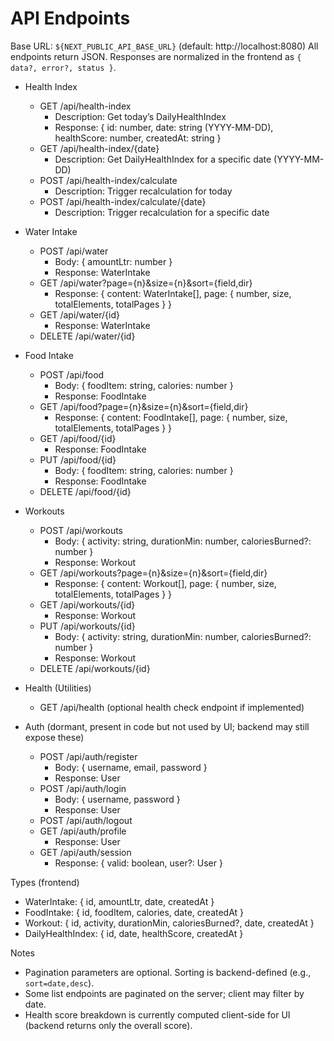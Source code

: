 # API Endpoints

Base URL: `${NEXT_PUBLIC_API_BASE_URL}` (default: http://localhost:8080)
All endpoints return JSON. Responses are normalized in the frontend as `{ data?, error?, status }`.

- Health Index
  - GET /api/health-index
    - Description: Get today’s DailyHealthIndex
    - Response: { id: number, date: string (YYYY-MM-DD), healthScore: number, createdAt: string }
  - GET /api/health-index/{date}
    - Description: Get DailyHealthIndex for a specific date (YYYY-MM-DD)
  - POST /api/health-index/calculate
    - Description: Trigger recalculation for today
  - POST /api/health-index/calculate/{date}
    - Description: Trigger recalculation for a specific date

- Water Intake
  - POST /api/water
    - Body: { amountLtr: number }
    - Response: WaterIntake
  - GET /api/water?page={n}&size={n}&sort={field,dir}
    - Response: { content: WaterIntake[], page: { number, size, totalElements, totalPages } }
  - GET /api/water/{id}
    - Response: WaterIntake
  - DELETE /api/water/{id}

- Food Intake
  - POST /api/food
    - Body: { foodItem: string, calories: number }
    - Response: FoodIntake
  - GET /api/food?page={n}&size={n}&sort={field,dir}
    - Response: { content: FoodIntake[], page: { number, size, totalElements, totalPages } }
  - GET /api/food/{id}
    - Response: FoodIntake
  - PUT /api/food/{id}
    - Body: { foodItem: string, calories: number }
    - Response: FoodIntake
  - DELETE /api/food/{id}

- Workouts
  - POST /api/workouts
    - Body: { activity: string, durationMin: number, caloriesBurned?: number }
    - Response: Workout
  - GET /api/workouts?page={n}&size={n}&sort={field,dir}
    - Response: { content: Workout[], page: { number, size, totalElements, totalPages } }
  - GET /api/workouts/{id}
    - Response: Workout
  - PUT /api/workouts/{id}
    - Body: { activity: string, durationMin: number, caloriesBurned?: number }
    - Response: Workout
  - DELETE /api/workouts/{id}

- Health (Utilities)
  - GET /api/health (optional health check endpoint if implemented)

- Auth (dormant, present in code but not used by UI; backend may still expose these)
  - POST /api/auth/register
    - Body: { username, email, password }
    - Response: User
  - POST /api/auth/login
    - Body: { username, password }
    - Response: User
  - POST /api/auth/logout
  - GET /api/auth/profile
    - Response: User
  - GET /api/auth/session
    - Response: { valid: boolean, user?: User }

Types (frontend)
- WaterIntake: { id, amountLtr, date, createdAt }
- FoodIntake: { id, foodItem, calories, date, createdAt }
- Workout: { id, activity, durationMin, caloriesBurned?, date, createdAt }
- DailyHealthIndex: { id, date, healthScore, createdAt }

Notes
- Pagination parameters are optional. Sorting is backend-defined (e.g., `sort=date,desc`).
- Some list endpoints are paginated on the server; client may filter by date.
- Health score breakdown is currently computed client-side for UI (backend returns only the overall score).